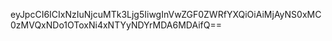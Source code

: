 eyJpcCI6ICIxNzIuNjcuMTk3Ljg5IiwgInVwZGF0ZWRfYXQiOiAiMjAyNS0xMC0zMVQxNDo1OToxNi4xNTYyNDYrMDA6MDAifQ==